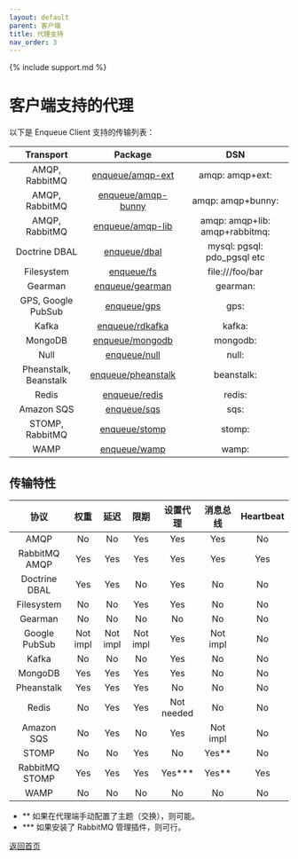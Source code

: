 ```yaml
---
layout: default
parent: 客户端
title: 代理支持
nav_order: 3
---
```

{% include support.md %}

# 客户端支持的代理

以下是 Enqueue Client 支持的传输列表：

| Transport             | Package                                                    |  DSN                            |
|:---------------------:|:----------------------------------------------------------:|:-------------------------------:|
| AMQP, RabbitMQ        | [enqueue/amqp-ext](../transport/amqp.md)                   | amqp: amqp+ext:                 |
| AMQP, RabbitMQ        | [enqueue/amqp-bunny](../transport/amqp_bunny.md)           | amqp: amqp+bunny:               |
| AMQP, RabbitMQ        | [enqueue/amqp-lib](../transport/amqp_lib.md)               | amqp: amqp+lib: amqp+rabbitmq:  |
| Doctrine DBAL         | [enqueue/dbal](../transport/dbal.md)                       | mysql: pgsql: pdo_pgsql etc     |
| Filesystem            | [enqueue/fs](../transport/fs.md)                           | file:///foo/bar                 |
| Gearman               | [enqueue/gearman](../transport/gearman.md)                 | gearman:                        |
| GPS, Google PubSub    | [enqueue/gps](../transport/gps.md)                         | gps:                            |
| Kafka                 | [enqueue/rdkafka](../transport/kafka.md)                   | kafka:                          |
| MongoDB               | [enqueue/mongodb](../transport/mongodb.md)                 | mongodb:                        |
| Null                  | [enqueue/null](../transport/null.md)                       | null:                           |
| Pheanstalk, Beanstalk | [enqueue/pheanstalk](../transport/pheanstalk.md)           | beanstalk:                      |
| Redis                 | [enqueue/redis](../transport/redis.md)                     | redis:                          |
| Amazon SQS            | [enqueue/sqs](../transport/sqs.md)                         | sqs:                            |
| STOMP, RabbitMQ       | [enqueue/stomp](../transport/stomp.md)                     | stomp:                          |
| WAMP                  | [enqueue/wamp](../transport/wamp.md)                       | wamp:                           |

## 传输特性

|      协议      |   权重   |   延迟   |   限期   |  设置代理  | 消息总线 | Heartbeat |
| :------------: | :------: | :------: | :------: | :--------: | :------: | :-------: |
|      AMQP      |    No    |    No    |   Yes    |    Yes     |   Yes    |    No     |
| RabbitMQ AMQP  |   Yes    |   Yes    |   Yes    |    Yes     |   Yes    |    Yes    |
| Doctrine DBAL  |   Yes    |   Yes    |    No    |    Yes     |    No    |    No     |
|   Filesystem   |    No    |    No    |   Yes    |    Yes     |    No    |    No     |
|    Gearman     |    No    |    No    |    No    |     No     |    No    |    No     |
| Google PubSub  | Not impl | Not impl | Not impl |    Yes     | Not impl |    No     |
|     Kafka      |    No    |    No    |    No    |    Yes     |    No    |    No     |
|    MongoDB     |   Yes    |   Yes    |   Yes    |    Yes     |    No    |    No     |
|   Pheanstalk   |   Yes    |   Yes    |   Yes    |     No     |    No    |    No     |
|     Redis      |    No    |   Yes    |   Yes    | Not needed |    No    |    No     |
|   Amazon SQS   |    No    |   Yes    |    No    |    Yes     | Not impl |    No     |
|     STOMP      |    No    |    No    |   Yes    |     No     |  Yes**   |    No     |
| RabbitMQ STOMP |   Yes    |   Yes    |   Yes    |   Yes***   |  Yes**   |    Yes    |
|      WAMP      |    No    |    No    |    No    |     No     |    No    |    No     |

* \*\* 如果在代理端手动配置了主题（交换），则可能。
* \*\*\* 如果安装了 RabbitMQ 管理插件，则可行。

[返回首页](../index.md)